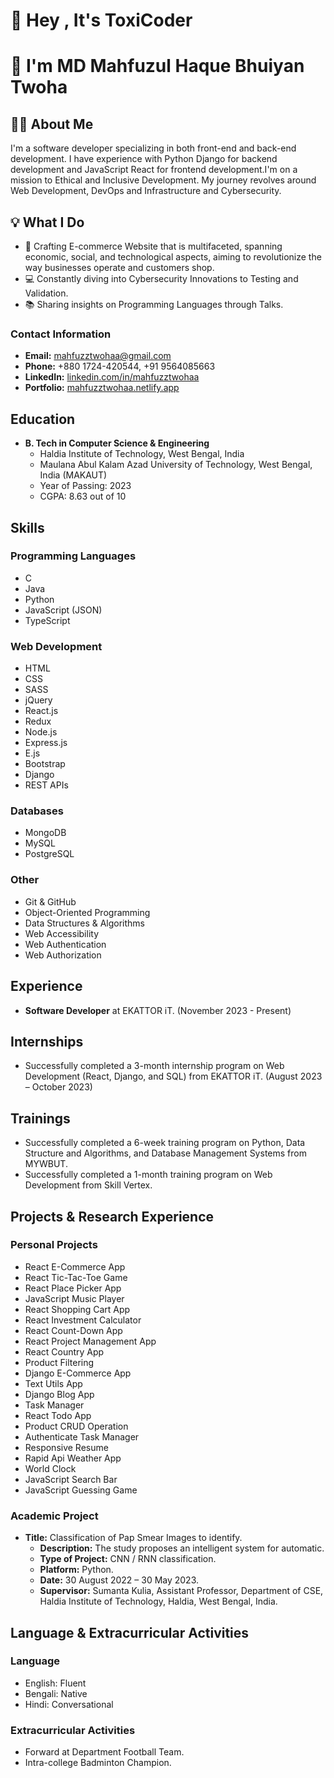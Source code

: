 # 🚀 Hey , It's ToxiCoder
# 🚀 I'm MD Mahfuzul Haque Bhuiyan Twoha

## 👩‍💻 About Me
I'm a software developer specializing in both front-end and back-end development. I have experience with Python Django for backend development and JavaScript React for frontend development.I'm on a mission to Ethical and Inclusive Development. My journey revolves around Web Development, DevOps and Infrastructure and Cybersecurity.

## 💡 What I Do
- 🌟 Crafting E-commerce Website that is multifaceted, spanning economic, social, and technological aspects, aiming to revolutionize the way businesses operate and customers shop.
- 💻 Constantly diving into Cybersecurity Innovations to Testing and Validation.
- 📚 Sharing insights on Programming Languages through Talks.

### Contact Information
- **Email:** mahfuzztwohaa@gmail.com
- **Phone:** +880 1724-420544, +91 9564085663
- **LinkedIn:** [linkedin.com/in/mahfuzztwohaa](https://www.linkedin.com/in/mahfuzztwohaa/)
- **Portfolio:** [mahfuzztwohaa.netlify.app](https://mahfuzztwohaa.netlify.app)

## Education
- **B. Tech in Computer Science & Engineering**
  - Haldia Institute of Technology, West Bengal, India
  - Maulana Abul Kalam Azad University of Technology, West Bengal, India (MAKAUT)
  - Year of Passing: 2023
  - CGPA: 8.63 out of 10

## Skills
### Programming Languages
- C
- Java
- Python
- JavaScript (JSON)
- TypeScript

### Web Development
- HTML
- CSS
- SASS
- jQuery
- React.js
- Redux
- Node.js
- Express.js
- E.js
- Bootstrap
- Django
- REST APIs

### Databases
- MongoDB
- MySQL
- PostgreSQL

### Other
- Git & GitHub
- Object-Oriented Programming
- Data Structures & Algorithms
- Web Accessibility
- Web Authentication
- Web Authorization

## Experience
- **Software Developer** at EKATTOR iT. (November 2023 - Present)

## Internships
- Successfully completed a 3-month internship program on Web Development (React, Django, and SQL) from EKATTOR iT. (August 2023 – October 2023)

## Trainings
- Successfully completed a 6-week training program on Python, Data Structure and Algorithms, and Database Management Systems from MYWBUT.
- Successfully completed a 1-month training program on Web Development from Skill Vertex.

## Projects & Research Experience
### Personal Projects
- React E-Commerce App
- React Tic-Tac-Toe Game
- React Place Picker App
- JavaScript Music Player
- React Shopping Cart App
- React Investment Calculator
- React Count-Down App
- React Project Management App
- React Country App
- Product Filtering
- Django E-Commerce App
- Text Utils App
- Django Blog App
- Task Manager
- React Todo App
- Product CRUD Operation
- Authenticate Task Manager
- Responsive Resume
- Rapid Api Weather App
- World Clock
- JavaScript Search Bar
- JavaScript Guessing Game

### Academic Project
- **Title:** Classification of Pap Smear Images to identify.
  - **Description:** The study proposes an intelligent system for automatic.
  - **Type of Project:** CNN / RNN classification.
  - **Platform:** Python.
  - **Date:** 30 August 2022 – 30 May 2023.
  - **Supervisor:** Sumanta Kulia, Assistant Professor, Department of CSE, Haldia Institute of Technology, Haldia, West Bengal, India.

## Language & Extracurricular Activities
### Language
- English: Fluent
- Bengali: Native
- Hindi: Conversational

### Extracurricular Activities
- Forward at Department Football Team.
- Intra-college Badminton Champion.
